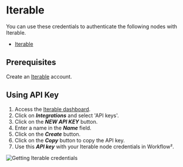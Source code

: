 # Iterable

You can use these credentials to authenticate the following nodes with Iterable.
- [Iterable](/workflow/integrations/nodes/workflow-nodes-base.iterable/)

## Prerequisites

Create an [Iterable](https://iterable.com) account.

## Using API Key

1. Access the [Iterable dashboard](https://app.iterable.com/).
2. Click on ***Integrations*** and select 'API keys'.
3. Click on the ***NEW API KEY*** button.
4. Enter a name in the ***Name*** field.
5. Click on the ***Create*** button.
6. Click on the ***Copy*** button to copy the API key.
7. Use this ***API key*** with your Iterable node credentials in Workflow².

![Getting Iterable credentials](/_images/integrations/credentials/iterable/using-api-key.gif)
